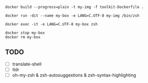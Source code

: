 ```shell
docker build --progress=plain -t my-img -f toolkit-Dockerfile .
```

```shell
docker run -dit --name my-box -e LANG=C.UTF-8 my-img /bin/zsh
```

```shell
docker exec -it -e LANG=C.UTF-8 my-box zsh
```

```shell
docker stop my-box
docker rm my-box
```

## TODO
- [ ] translate-shell
- [ ] tldr
- [ ] oh-my-zsh & zsh-autosuggestions & zsh-syntax-highlighting